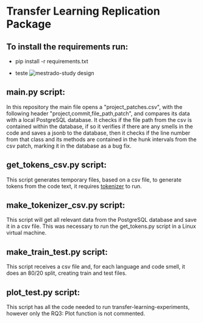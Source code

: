 # Transfer Learning Replication Package

## To install the requirements run:

- pip install -r requirements.txt

- teste ![mestrado-study design](https://github.com/orestesmkb/transfer_learning_replication_package/assets/56333638/b47ec914-b374-4bac-9812-5843738c54ae)


## main.py script:
In this repository the main file opens a "project_patches.csv", with the following header "project,commit,file_path,patch", 
and compares its data with a local PostgreSQL database. It checks if the file path from the csv is contained within the database, 
if so it verifies if there are any smells in the code and saves a jsonb to the database, then it checks if the line number 
from that class and its methods are contained in the hunk intervals from the csv patch, marking it in the database as a bug fix.

## get_tokens_csv.py script:
This script generates temporary files, based on a csv file, to generate tokens from the code text, it requires [tokenizer](https://github.com/moabson/tokenizer) to run.

## make_tokenizer_csv.py script:
This script will get all relevant data from the PostgreSQL database and save it in a csv file. This was necessary to run the
get_tokens.py script in a Linux virtual machine.

## make_train_test.py script:
This script receives a csv file and, for each language and code smell, it does an 80/20 split, creating train and test files.

## plot_test.py script:
This script has all the code needed to run transfer-learning-experiments, however only the RQ3: Plot function is not commented.
